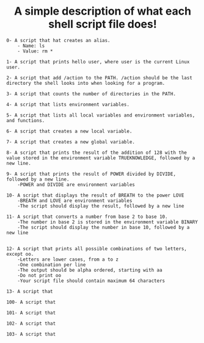 <h1 align="center">A simple description of what each shell script file does!</h1>

	0- A script that hat creates an alias.
		- Name: ls
		- Value: rm *

	1- A script that prints hello user, where user is the current Linux user.

	2- A script that add /action to the PATH. /action should be the last directory the shell looks into when looking for a program.

	3- A script that counts the number of directories in the PATH.

	4- A script that lists environment variables.

	5- A script that lists all local variables and environment variables, and functions.

	6- A script that creates a new local variable.

	7- A script that creates a new global variable.

	8- A script that prints the result of the addition of 128 with the value stored in the environment variable TRUEKNOWLEDGE, followed by a new line.

	9- A script that prints the result of POWER divided by DIVIDE, followed by a new line.
		-POWER and DIVIDE are environment variables

	10- A script that displays the result of BREATH to the power LOVE
		-BREATH and LOVE are environment variables
		-The script should display the result, followed by a new line

	11- A script that converts a number from base 2 to base 10.
		-The number in base 2 is stored in the environment variable BINARY
		-The script should display the number in base 10, followed by a new line


	12- A script that prints all possible combinations of two letters, except oo.
		-Letters are lower cases, from a to z
		-One combination per line
		-The output should be alpha ordered, starting with aa
		-Do not print oo
		-Your script file should contain maximum 64 characters

	13- A script that 

	100- A script that 

	101- A script that 
	
	102- A script that 
	
	103- A script that 
